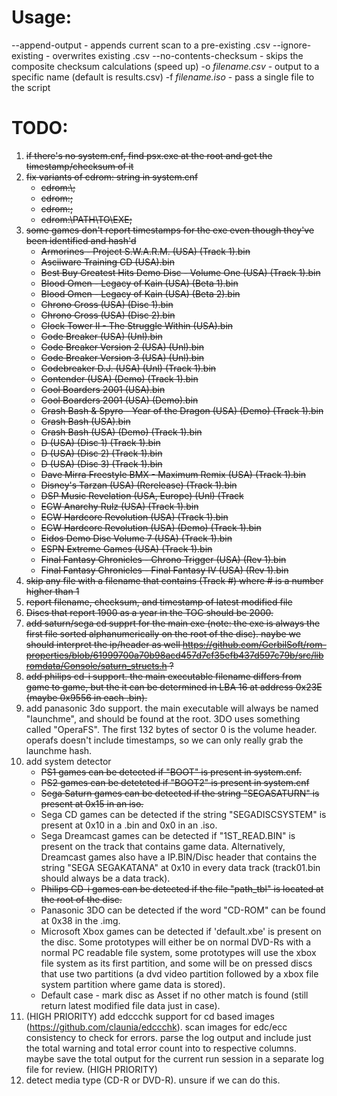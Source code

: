 # Usage:
--append-output - appends current scan to a pre-existing .csv
--ignore-existing - overwrites existing .csv
--no-contents-checksum - skips the composite checksum calculations (speed up)
-o *filename.csv* - output to a specific name (default is results.csv)
-f *filename.iso* - pass a single file to the script

# TODO:
1. ~~if there's no system.cnf, find psx.exe at the root and get the timestamp/checksum of it~~
2. ~~fix variants of cdrom: string in system.cnf~~
    - ~~cdrom:\\;~~
	- ~~cdrom:;~~
	- ~~cdrom:\;~~
	- ~~cdrom:\PATH\TO\EXE;~~
3. ~~some games don't report timestamps for the exe even though they've been identified and hash'd~~
	- ~~Armorines - Project S.W.A.R.M. (USA) (Track 1).bin~~
	- ~~Asciiware Training CD (USA).bin~~
	- ~~Best Buy Greatest Hits Demo Disc - Volume One (USA) (Track 1).bin~~
	- ~~Blood Omen - Legacy of Kain (USA) (Beta 1).bin~~
	- ~~Blood Omen - Legacy of Kain (USA) (Beta 2).bin~~
	- ~~Chrono Cross (USA) (Disc 1).bin~~
	- ~~Chrono Cross (USA) (Disc 2).bin~~
	- ~~Clock Tower II - The Struggle Within (USA).bin~~
	- ~~Code Breaker (USA) (Unl).bin~~
	- ~~Code Breaker Version 2 (USA) (Unl).bin~~
	- ~~Code Breaker Version 3 (USA) (Unl).bin~~
	- ~~Codebreaker D.J. (USA) (Unl) (Track 1).bin~~
	- ~~Contender (USA) (Demo) (Track 1).bin~~
	- ~~Cool Boarders 2001 (USA).bin~~
	- ~~Cool Boarders 2001 (USA) (Demo).bin~~
	- ~~Crash Bash & Spyro - Year of the Dragon (USA) (Demo) (Track 1).bin~~
	- ~~Crash Bash (USA).bin~~
	- ~~Crash Bash (USA) (Demo) (Track 1).bin~~
	- ~~D (USA) (Disc 1) (Track 1).bin~~
	- ~~D (USA) (Disc 2) (Track 1).bin~~
	- ~~D (USA) (Disc 3) (Track 1).bin~~
	- ~~Dave Mirra Freestyle BMX - Maximum Remix (USA) (Track 1).bin~~
	- ~~Disney's Tarzan (USA) (Rerelease) (Track 1).bin~~
	- ~~DSP Music Revelation (USA, Europe) (Unl) (Track~~
	- ~~ECW Anarchy Rulz (USA) (Track 1).bin~~
	- ~~ECW Hardcore Revolution (USA) (Track 1).bin~~
	- ~~ECW Hardcore Revolution (USA) (Demo) (Track 1).bin~~
	- ~~Eidos Demo Disc Volume 7 (USA) (Track 1).bin~~
	- ~~ESPN Extreme Games (USA) (Track 1).bin~~
	- ~~Final Fantasy Chronicles - Chrono Trigger (USA) (Rev 1).bin~~
	- ~~Final Fantasy Chronicles - Final Fantasy IV (USA) (Rev 1).bin~~
4. ~~skip any file with a filename that contains (Track #) where # is a number higher than 1~~
5. ~~report filename, checksum, and timestamp of latest modified file~~
6. ~~Discs that report 1900 as a year in the TOC should be 2000.~~
7. ~~add saturn/sega cd supprt for the main exe (note: the exe is always the first file sorted alphanumerically on the root of the disc). naybe we should interpret the ip/header as well https://github.com/GerbilSoft/rom-properties/blob/61999700a70b98acd457d7cf35efb437d597c79b/src/libromdata/Console/saturn_structs.h ?~~
8. ~~add philips cd-i support. the main executable filename differs from game to game, but the it can be determined in LBA 16 at address 0x23E (maybe 0x9556 in each .bin).~~
9. add panasonic 3do support. the main executable will always be named "launchme", and should be found at the root.  3DO uses something called "OperaFS". The first 132 bytes of sector 0 is the volume header. operafs doesn't include timestamps, so we can only really grab the launchme hash.
10. add system detector
    - ~~PS1 games can be detected if "BOOT" is present in system.cnf.~~
    - ~~PS2 games can be detetcted if "BOOT2" is present in system.cnf~~
    - ~~Sega Saturn games can be detected if the string "SEGASATURN" is present at 0x15 in an iso.~~
    - Sega CD games can be detected if the string "SEGADISCSYSTEM" is present at 0x10 in a .bin and 0x0 in an .iso.
    - Sega Dreamcast games can be detected if "1ST_READ.BIN" is present on the track that contains game data. Alternatively, Dreamcast games also have a IP.BIN/Disc header that contains the string "SEGA SEGAKATANA" at 0x10 in every data track (track01.bin should always be a data track).
    - ~~Philips CD-i games can be detected if the file "path_tbl" is located at the root of the disc.~~
    - Panasonic 3DO can be detected if the word "CD-ROM" can be found at 0x38 in the .img.
    - Microsoft Xbox games can be detected if 'default.xbe' is present on the disc. Some prototypes will either be on normal DVD-Rs with a normal PC readable file system, some prototypes will use the xbox file system as its first partition, and some will be on pressed discs that use two partitions (a dvd video partition followed by a xbox file system partition where game data is stored).
    - Default case - mark disc as Asset if no other match is found (still return latest modified file data just in case).
11. (HIGH PRIORITY) add edccchk support for cd based images (https://github.com/claunia/edccchk). scan images for edc/ecc consistency to check for errors. parse the log output and include just the total warning and total error count into to respective columns. maybe save the total output for the current run session in a separate log file for review. (HIGH PRIORITY)
12. detect media type (CD-R or DVD-R). unsure if we can do this.
